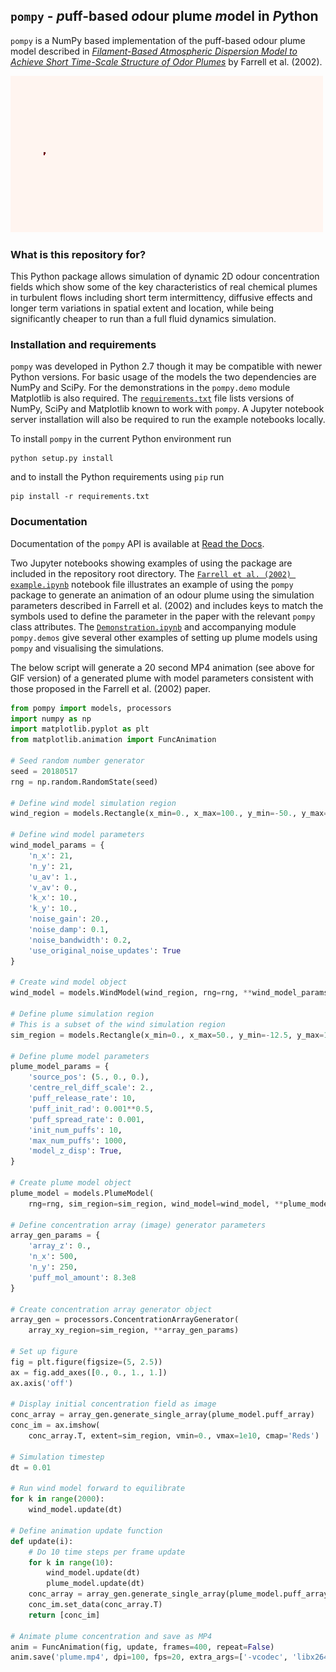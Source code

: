 ## `pompy` - *p*uff-based *o*dour plume *m*odel in *Py*thon

`pompy` is a NumPy based implementation of the puff-based odour plume model described in [*Filament-Based Atmospheric Dispersion Model to Achieve Short Time-Scale Structure of Odor Plumes*](http://link.springer.com/article/10.1023%2FA%3A1016283702837#page-1) by Farrell et al. (2002).

![Plume model animation](plume.gif "Plume model animation example.")

### What is this repository for?

This Python package allows simulation of dynamic 2D odour concentration fields which show some of the key characteristics of real chemical plumes in turbulent flows including short term intermittency, diffusive effects and longer term variations in spatial extent and location, while being significantly cheaper to run than a full fluid dynamics simulation.

### Installation and requirements

`pompy` was developed in Python 2.7 though it may be compatible with newer Python versions. For basic usage of the models the two dependencies are NumPy and SciPy. For the demonstrations in the `pompy.demo` module Matplotlib is also required. The [`requirements.txt`](requirements.txt) file lists versions of NumPy, SciPy and Matplotlib known to work with `pompy`. A Jupyter notebook server installation will also be required to run the example notebooks locally. 

To install `pompy` in the current Python environment run

```
python setup.py install
```

and to install the Python requirements using `pip` run

```
pip install -r requirements.txt
```

### Documentation

Documentation of the `pompy` API is available at [Read the Docs](https://pompy-docs.readthedocs.io/en/latest/).

Two Jupyter notebooks showing examples of using the package are included in the repository root directory. The [`Farrell et al. (2002) example.ipynb`](Farrell%20et%20al.%20%282002%29%20example.ipynb) notebook file illustrates an example of using the `pompy` package to generate an animation of an odour plume using the simulation parameters described in Farrell et al. (2002) and includes keys to match the symbols used to define the parameter in the paper with the relevant `pompy` class attributes. The [`Demonstration.ipynb`](Demonstrations.ipynb) and accompanying module `pompy.demos` give several other examples of setting up plume models using `pompy` and visualising the simulations.

The below script will generate a 20 second MP4 animation (see above for GIF version) of a generated plume with model parameters consistent with those proposed in the Farrell et al. (2002) paper.

```python
from pompy import models, processors
import numpy as np
import matplotlib.pyplot as plt
from matplotlib.animation import FuncAnimation

# Seed random number generator
seed = 20180517
rng = np.random.RandomState(seed)

# Define wind model simulation region
wind_region = models.Rectangle(x_min=0., x_max=100., y_min=-50., y_max=50.)

# Define wind model parameters
wind_model_params = { 
    'n_x': 21,
    'n_y': 21,
    'u_av': 1.,
    'v_av': 0.,
    'k_x': 10.,
    'k_y': 10.,
    'noise_gain': 20.,
    'noise_damp': 0.1,
    'noise_bandwidth': 0.2,
    'use_original_noise_updates': True
}

# Create wind model object
wind_model = models.WindModel(wind_region, rng=rng, **wind_model_params)

# Define plume simulation region
# This is a subset of the wind simulation region
sim_region = models.Rectangle(x_min=0., x_max=50., y_min=-12.5, y_max=12.5)

# Define plume model parameters
plume_model_params = {
    'source_pos': (5., 0., 0.),
    'centre_rel_diff_scale': 2.,
    'puff_release_rate': 10,
    'puff_init_rad': 0.001**0.5,
    'puff_spread_rate': 0.001,
    'init_num_puffs': 10,
    'max_num_puffs': 1000,
    'model_z_disp': True,
}

# Create plume model object
plume_model = models.PlumeModel(
    rng=rng, sim_region=sim_region, wind_model=wind_model, **plume_model_params)

# Define concentration array (image) generator parameters
array_gen_params = {
    'array_z': 0.,
    'n_x': 500,
    'n_y': 250,
    'puff_mol_amount': 8.3e8
}

# Create concentration array generator object
array_gen = processors.ConcentrationArrayGenerator(
    array_xy_region=sim_region, **array_gen_params)
    
# Set up figure
fig = plt.figure(figsize=(5, 2.5))
ax = fig.add_axes([0., 0., 1., 1.])
ax.axis('off')

# Display initial concentration field as image
conc_array = array_gen.generate_single_array(plume_model.puff_array)
conc_im = ax.imshow(
    conc_array.T, extent=sim_region, vmin=0., vmax=1e10, cmap='Reds')

# Simulation timestep
dt = 0.01

# Run wind model forward to equilibrate
for k in range(2000):
    wind_model.update(dt)

# Define animation update function
def update(i):
    # Do 10 time steps per frame update
    for k in range(10):
        wind_model.update(dt)
        plume_model.update(dt)
    conc_array = array_gen.generate_single_array(plume_model.puff_array)
    conc_im.set_data(conc_array.T)
    return [conc_im]

# Animate plume concentration and save as MP4
anim = FuncAnimation(fig, update, frames=400, repeat=False)
anim.save('plume.mp4', dpi=100, fps=20, extra_args=['-vcodec', 'libx264'])
```
